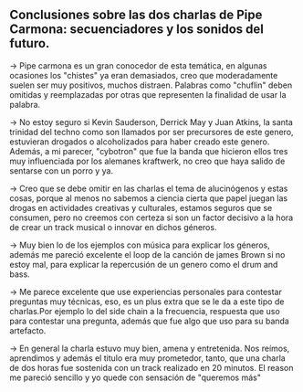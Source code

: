 ##  Conclusiones sobre las dos charlas de Pipe Carmona: secuenciadores y los sonidos del futuro.
-> Pipe carmona es un gran conocedor de esta temática, en algunas ocasiones los "chistes" ya eran demasiados, creo que moderadamente suelen ser muy positivos, muchos distraen. Palabras como "chuflin" deben omitidas y reemplazadas por otras que representen la finalidad de usar la palabra.

-> No estoy seguro si Kevin Sauderson, Derrick May y Juan Atkins, la santa trinidad del techno como son llamados por ser precursores de este genero, estuvieran drogados o alcoholizados para haber creado este genero. Además, a mi parecer, "cybotron" que fue la banda que hicieron ellos tres muy influenciada por los alemanes kraftwerk, no creo que haya salido de sentarse con un porro y ya. 

-> Creo que se debe omitir en las charlas el tema de alucinógenos y estas cosas, porque al menos no sabemos a ciencia cierta que papel juegan las drogas en actividades creativas y culturales, estamos seguros que se consumen, pero no creemos con certeza si son un factor decisivo a la hora de crear un track musical o innovar en dichos géneros.

-> Muy bien lo de los ejemplos con música para explicar los géneros, además me pareció excelente el loop de la canción de james Brown si no estoy mal, para explicar la repercusión de un genero como el drum and bass.

-> Me parece excelente que use experiencias personales para contestar preguntas muy técnicas, eso, es un plus extra que se le da a este tipo de charlas.Por ejemplo lo del side chain a la frecuencia, respuesta que uso para contestar una pregunta, además que fue algo que uso para su banda artefacto.

-> En general la charla estuvo muy bien, amena y entretenida. Nos reímos, aprendimos y además el titulo era muy prometedor, tanto, que una charla de dos horas fue sostenida con un track realizado en 20 minutos. El reason me pareció sencillo y yo quede con sensación de "queremos más"
